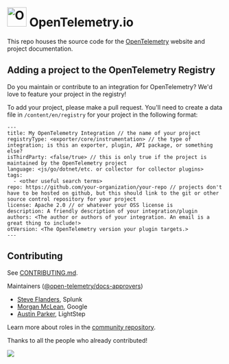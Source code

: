 # <img src="https://opentelemetry.io/img/logos/opentelemetry-logo-nav.png" alt="OpenTelemetry Icon" width="45" height=""> OpenTelemetry.io

This repo houses the source code for the
[OpenTelemetry](https://opentelemetry.io) website and project documentation.

## Adding a project to the OpenTelemetry Registry

Do you maintain or contribute to an integration for OpenTelemetry? We'd love to
feature your project in the registry!

To add your project, please make a pull request. You'll need to create a data
file in `/content/en/registry` for your project in the following format:

```
---
title: My OpenTelemetry Integration // the name of your project
registryType: <exporter/core/instrumentation> // the type of integration; is this an exporter, plugin, API package, or something else?
isThirdParty: <false/true> // this is only true if the project is maintained by the OpenTelemetry project
language: <js/go/dotnet/etc. or collector for collector plugins>
tags:
  - <other useful search terms>
repo: https://github.com/your-organization/your-repo // projects don't have to be hosted on github, but this should link to the git or other source control repository for your project
license: Apache 2.0 // or whatever your OSS license is
description: A friendly description of your integration/plugin
authors: <The author or authors of your integration. An email is a great thing to include!>
otVersion: <The OpenTelemetry version your plugin targets.>
---
```

## Contributing

See [CONTRIBUTING.md](CONTRIBUTING.md).

Maintainers ([@open-telemetry/docs-approvers](https://github.com/orgs/open-telemetry/teams/docs-approvers))

- [Steve Flanders](https://github.com/flands), Splunk
- [Morgan McLean](https://github.com/mtwo), Google
- [Austin Parker](https://github.com/austinlparker), LightStep

Learn more about roles in the [community repository](https://github.com/open-telemetry/community/blob/master/community-membership.md).

Thanks to all the people who already contributed!

<a href="https://github.com/open-telemetry/opentelemetry.io/graphs/contributors">
  <img src="https://contributors-img.web.app/image?repo=open-telemetry/opentelemetry.io" />
</a>
